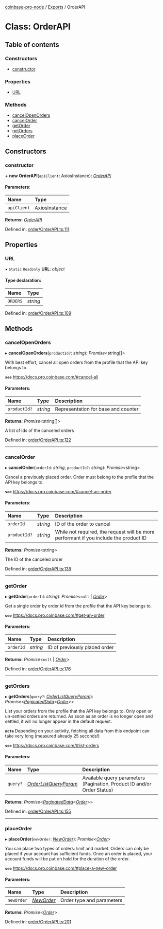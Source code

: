 [coinbase-pro-node](../README.md) / [Exports](../modules.md) / OrderAPI

# Class: OrderAPI

## Table of contents

### Constructors

- [constructor](orderapi.md#constructor)

### Properties

- [URL](orderapi.md#url)

### Methods

- [cancelOpenOrders](orderapi.md#cancelopenorders)
- [cancelOrder](orderapi.md#cancelorder)
- [getOrder](orderapi.md#getorder)
- [getOrders](orderapi.md#getorders)
- [placeOrder](orderapi.md#placeorder)

## Constructors

### constructor

\+ **new OrderAPI**(`apiClient`: AxiosInstance): [_OrderAPI_](orderapi.md)

#### Parameters:

| Name        | Type          |
| :---------- | :------------ |
| `apiClient` | AxiosInstance |

**Returns:** [_OrderAPI_](orderapi.md)

Defined in: [order/OrderAPI.ts:111](https://github.com/bennycode/coinbase-pro-node/blob/a2d34d0/src/order/OrderAPI.ts#L111)

## Properties

### URL

▪ `Static` `Readonly` **URL**: _object_

#### Type declaration:

| Name     | Type     |
| :------- | :------- |
| `ORDERS` | _string_ |

Defined in: [order/OrderAPI.ts:109](https://github.com/bennycode/coinbase-pro-node/blob/a2d34d0/src/order/OrderAPI.ts#L109)

## Methods

### cancelOpenOrders

▸ **cancelOpenOrders**(`productId?`: _string_): _Promise_<string[]\>

With best effort, cancel all open orders from the profile that the API key belongs to.

**`see`** https://docs.pro.coinbase.com/#cancel-all

#### Parameters:

| Name         | Type     | Description                         |
| :----------- | :------- | :---------------------------------- |
| `productId?` | _string_ | Representation for base and counter |

**Returns:** _Promise_<string[]\>

A list of ids of the canceled orders

Defined in: [order/OrderAPI.ts:122](https://github.com/bennycode/coinbase-pro-node/blob/a2d34d0/src/order/OrderAPI.ts#L122)

---

### cancelOrder

▸ **cancelOrder**(`orderId`: _string_, `productId?`: _string_): _Promise_<string\>

Cancel a previously placed order. Order must belong to the profile that the API key belongs to.

**`see`** https://docs.pro.coinbase.com/#cancel-an-order

#### Parameters:

| Name         | Type     | Description                                                                           |
| :----------- | :------- | :------------------------------------------------------------------------------------ |
| `orderId`    | _string_ | ID of the order to cancel                                                             |
| `productId?` | _string_ | While not required, the request will be more performant if you include the product ID |

**Returns:** _Promise_<string\>

The ID of the canceled order

Defined in: [order/OrderAPI.ts:138](https://github.com/bennycode/coinbase-pro-node/blob/a2d34d0/src/order/OrderAPI.ts#L138)

---

### getOrder

▸ **getOrder**(`orderId`: _string_): _Promise_<`null` \| [_Order_](../modules.md#order)\>

Get a single order by order id from the profile that the API key belongs to.

**`see`** https://docs.pro.coinbase.com/#get-an-order

#### Parameters:

| Name      | Type     | Description                   |
| :-------- | :------- | :---------------------------- |
| `orderId` | _string_ | ID of previously placed order |

**Returns:** _Promise_<`null` \| [_Order_](../modules.md#order)\>

Defined in: [order/OrderAPI.ts:176](https://github.com/bennycode/coinbase-pro-node/blob/a2d34d0/src/order/OrderAPI.ts#L176)

---

### getOrders

▸ **getOrders**(`query?`: [_OrderListQueryParam_](../interfaces/orderlistqueryparam.md)): _Promise_<[_PaginatedData_](../interfaces/paginateddata.md)<[_Order_](../modules.md#order)\>\>

List your orders from the profile that the API key belongs to. Only open or un-settled orders are returned. As soon as an order is no longer open and settled, it will no longer appear in the default request.

**`note`** Depending on your activity, fetching all data from this endpoint can take very long (measured already 25 seconds!)

**`see`** https://docs.pro.coinbase.com/#list-orders

#### Parameters:

| Name | Type | Description |
| :-- | :-- | :-- |
| `query?` | [_OrderListQueryParam_](../interfaces/orderlistqueryparam.md) | Available query parameters (Pagination, Product ID and/or Order Status) |

**Returns:** _Promise_<[_PaginatedData_](../interfaces/paginateddata.md)<[_Order_](../modules.md#order)\>\>

Defined in: [order/OrderAPI.ts:155](https://github.com/bennycode/coinbase-pro-node/blob/a2d34d0/src/order/OrderAPI.ts#L155)

---

### placeOrder

▸ **placeOrder**(`newOrder`: [_NewOrder_](../modules.md#neworder)): _Promise_<[_Order_](../modules.md#order)\>

You can place two types of orders: limit and market. Orders can only be placed if your account has sufficient funds. Once an order is placed, your account funds will be put on hold for the duration of the order.

**`see`** https://docs.pro.coinbase.com/#place-a-new-order

#### Parameters:

| Name       | Type                                 | Description               |
| :--------- | :----------------------------------- | :------------------------ |
| `newOrder` | [_NewOrder_](../modules.md#neworder) | Order type and parameters |

**Returns:** _Promise_<[_Order_](../modules.md#order)\>

Defined in: [order/OrderAPI.ts:201](https://github.com/bennycode/coinbase-pro-node/blob/a2d34d0/src/order/OrderAPI.ts#L201)
